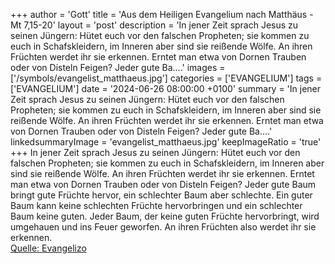 +++
author = 'Gott'
title = 'Aus dem Heiligen Evangelium nach Matthäus - Mt 7,15-20'
layout = 'post'
description = 'In jener Zeit sprach Jesus zu seinen Jüngern: Hütet euch vor den falschen Propheten; sie kommen zu euch in Schafskleidern, im Inneren aber sind sie reißende Wölfe. An ihren Früchten werdet ihr sie erkennen. Erntet man etwa von Dornen Trauben oder von Disteln Feigen? Jeder gute Ba....'
images = ['/symbols/evangelist_matthaeus.jpg']
categories = ['EVANGELIUM']
tags = ['EVANGELIUM']
date = '2024-06-26 08:00:00 +0100'
summary = 'In jener Zeit sprach Jesus zu seinen Jüngern: Hütet euch vor den falschen Propheten; sie kommen zu euch in Schafskleidern, im Inneren aber sind sie reißende Wölfe. An ihren Früchten werdet ihr sie erkennen. Erntet man etwa von Dornen Trauben oder von Disteln Feigen? Jeder gute Ba....'
linkedsummaryImage = 'evangelist_matthaeus.jpg'
keepImageRatio = 'true'
+++
In jener Zeit sprach Jesus zu seinen Jüngern: Hütet euch vor den falschen Propheten; sie kommen zu euch in Schafskleidern, im Inneren aber sind sie reißende Wölfe.
An ihren Früchten werdet ihr sie erkennen. Erntet man etwa von Dornen Trauben oder von Disteln Feigen?
Jeder gute Baum bringt gute Früchte hervor, ein schlechter Baum aber schlechte.<!--more-->
Ein guter Baum kann keine schlechten Früchte hervorbringen und ein schlechter Baum keine guten.
Jeder Baum, der keine guten Früchte hervorbringt, wird umgehauen und ins Feuer geworfen.
An ihren Früchten also werdet ihr sie erkennen.<br> [Quelle: Evangelizo](https://evangeliumtagfuertag.org/DE/gospel)